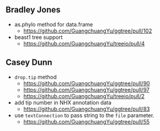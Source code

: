 Bradley Jones
-------------
+ as.phylo method for data.frame
  - <https://github.com/GuangchuangYu/ggtree/pull/102>
+ beast1 tree support
  - <https://github.com/GuangchuangYu/treeio/pull/4>

Casey Dunn
----------
+ `drop.tip` method
  - <https://github.com/GuangchuangYu/ggtree/pull/90>
  - <https://github.com/GuangchuangYu/ggtree/pull/97>
  - <https://github.com/GuangchuangYu/treeio/pull/2>
+ add tip number in NHX annotation data
  - <https://github.com/GuangchuangYu/ggtree/pull/83>
+ use `textConnection` to pass string to the `file` parameter.
  - <https://github.com/GuangchuangYu/ggtree/pull/55>

